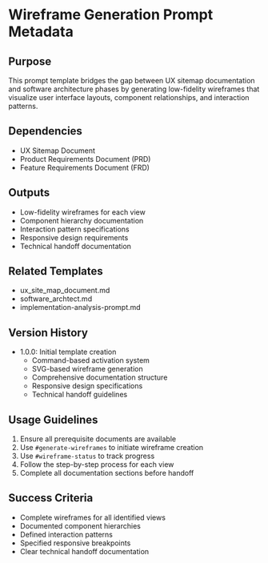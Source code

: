 # Wireframe Generation Prompt Metadata

## Purpose
This prompt template bridges the gap between UX sitemap documentation and software architecture phases by generating low-fidelity wireframes that visualize user interface layouts, component relationships, and interaction patterns.

## Dependencies
- UX Sitemap Document
- Product Requirements Document (PRD)
- Feature Requirements Document (FRD)

## Outputs
- Low-fidelity wireframes for each view
- Component hierarchy documentation
- Interaction pattern specifications
- Responsive design requirements
- Technical handoff documentation

## Related Templates
- ux_site_map_document.md
- software_archtect.md
- implementation-analysis-prompt.md

## Version History
- 1.0.0: Initial template creation
  - Command-based activation system
  - SVG-based wireframe generation
  - Comprehensive documentation structure
  - Responsive design specifications
  - Technical handoff guidelines

## Usage Guidelines
1. Ensure all prerequisite documents are available
2. Use `#generate-wireframes` to initiate wireframe creation
3. Use `#wireframe-status` to track progress
4. Follow the step-by-step process for each view
5. Complete all documentation sections before handoff

## Success Criteria
- Complete wireframes for all identified views
- Documented component hierarchies
- Defined interaction patterns
- Specified responsive breakpoints
- Clear technical handoff documentation

